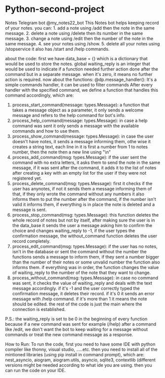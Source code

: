 # Python-second-project
Notes Telegram bot @my_notes22_bot
This Notes bot helps keeping record of your notes. you can:
    1. add a note using /add then the note in the same message.
    2. delete a note using /delete then its number in the same message.
    3. change a note using /edit then the number of the note in the same message.
    4. see your notes using /show.
    5. delete all your notes using /stopservice
  it also has /start and /help commands.
  
about the code:
first we have data_base = {} which is a dictionary that would be used to store the notes.
global waiting_reply is an integer that would be used to indicate if a function needed further action done after the command but in a separate message. when it's zero, it means no further action is required.
now about the functions:
@dp.message_handler(): It's a simple commands handler, it can be used to filter commands
After every handler with the specified command, we define a function that handles this command accordingly, which are:
1. process_start_command(message: types.Message): a function that takes a message object as a parameter, it only sends a welcome message and refers to the help command for bot's info.
2. process_help_command(message: types.Message): in case a help command was sent it only sends a message with the available commands and how to use them.
3. process_show_command(message: types.Message): in case the user doesn't have notes, it sends a message informing them, othe wise it creates a string text, each line in it is first a number from 1 to notes number, then the note then a new line using "\n"
4. process_add_command(msg: types.Message): if the user sent the command with no extra letters, it asks them to send the note in the same message, if it was sent after the command, it adds it to the list of notes after creating a key with an empty list for the user if they were not registered yet.
5. process_delete_command(msg: types.Message): first it checks if the user has anynotes, if not it sends them a message informing them of that, if they only wrote the command without any numbers it also informs them to put the number after the command, if the number isn't valid it informs them, if everything is in place  the note is deleted and a message is sent.
6. process_stop_command(msg: types.Message): this function deletes the whole record of notes but not by itself, after making sure the user is in the data_base it sends the user a message asking him to confirm the choice and changes waiting_reply to -1, if the user types the confirmation message, the without_command function deletes the user record completely.
7. process_edit_command(msg: types.Message): if the user has no notes, isn't in the database or sent the command without the number the functions sends a message to inform them, if they sent a number bigger than the number of their notes or some unvalid number the function also informs them. if everything was in order, the function changes the value of waiting_reply to the number of the note that they want to change.
8. process_without_command(msg: types.Message): in case no command was sent, it checks the value of waiting_reply and deals with the text message accordingly. if it's -1 and the user correctly typed the confirmation message, it deletes their record. if it's 0 it sends an error message with /help command. if it's more than 1 it means the note should be edited.
the rest of the code is just the main where the connection is established.

P.S.: the waiting_reply is set to be 0 in the beginning of every function because if a new command was sent for example (/help) after a command like /edit, we don't want the bot to keep waiting for a message without commands or treat the new command message as a response.

How to Run:
To run the code, first you need to have some IDE with python compiler like thonny, visual studio, .....etc. then you need to install all of the mintioned libraries (using pip install in command prompt), which are:  nest_asyncio, aiogram, aiogram.utils, asyncio, sqlite3, contextlib (different versions might be needed according to what ide you are using. then you can run the code on your IDE.
